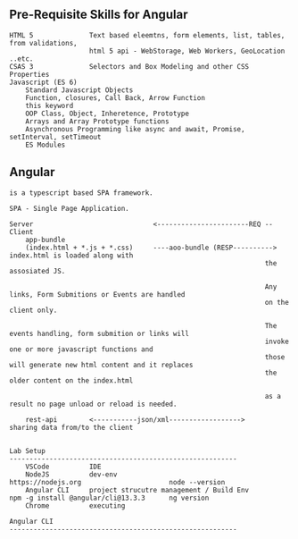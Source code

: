 Pre-Requisite Skills for Angular
---------------------------------------------------------

    HTML 5              Text based eleemtns, form elements, list, tables, from validations,
                        html 5 api - WebStorage, Web Workers, GeoLocation ..etc.    
    CSAS 3              Selectors and Box Modeling and other CSS Properties
    Javascript (ES 6)
        Standard Javascript Objects
        Function, closures, Call Back, Arrow Function
        this keyword
        OOP Class, Object, Inheretence, Prototype
        Arrays and Array Prototype functions
        Asynchronous Programming like async and await, Promise, setInterval, setTimeout
        ES Modules

Angular
---------------------------------------------------------

    is a typescript based SPA framework.

    SPA - Single Page Application.

    Server                              <-----------------------REQ -- Client
        app-bundle          
        (index.html + *.js + *.css)     ----aoo-bundle (RESP---------->  index.html is loaded along with
                                                                    the assosiated JS.

                                                                    Any links, Form Submitions or Events are handled
                                                                    on the client only.

                                                                    The events handling, form submition or links will
                                                                    invoke one or more javascript functions and
                                                                    those will generate new html content and it replaces
                                                                    the older content on the index.html

                                                                    as a result no page unload or reload is needed.

        rest-api        <-----------json/xml------------------>     sharing data from/to the client


    Lab Setup
    ---------------------------------------------------------
        VSCode          IDE
        NodeJS          dev-env                                         https://nodejs.org                      node --version
        Angular CLI     project strucutre management / Build Env        npm -g install @angular/cli@13.3.3      ng version
        Chrome          executing

    Angular CLI
    ---------------------------------------------------------
                                         

    